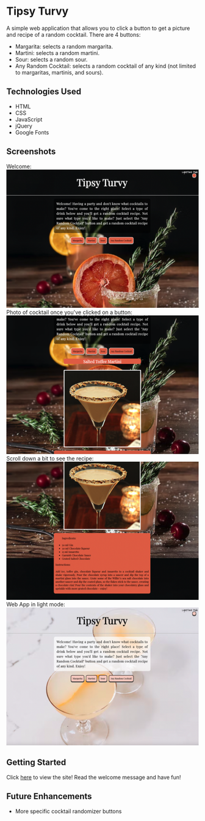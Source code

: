 # Tipsy Turvy

A simple web application that allows you to click a button to get a picture and recipe of a random cocktail.  There are 4 buttons:
- Margarita: selects a random margarita. 
- Martini: selects a random martini.
- Sour: selects a random sour.
- Any Random Cocktail: selects a random cocktail of any kind (not limited to margaritas, martinis, and sours).

## Technologies Used
- HTML
- CSS
- JavaScript
- jQuery
- Google Fonts

## Screenshots
Welcome:
![Welcome](photos-for-readme/Screen%20Shot%202022-08-24%20at%2010.57.37%20AM.png)
Photo of cocktail once you've clicked on a button:
![Photo of cocktail](photos-for-readme/Screen%20Shot%202022-08-24%20at%2010.58.17%20AM.png)
Scroll down a bit to see the recipe:
![Recipe](photos-for-readme/Screen%20Shot%202022-08-24%20at%2010.58.29%20AM.png)
Web App in light mode:
![Light Mode](photos-for-readme/Screen%20Shot%202022-08-24%20at%2010.59.14%20AM.png)

## Getting Started
Click [here](https://kellynelson13.github.io/Project-1-Cocktail-App/) to view the site!  Read the welcome message and have fun!

## Future Enhancements
- More specific cocktail randomizer buttons
